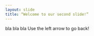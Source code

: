 ```yaml
---
layout: slide
title: “Welcome to our second slide!”
---
```

bla bla bla
Use the left arrow to go back!
